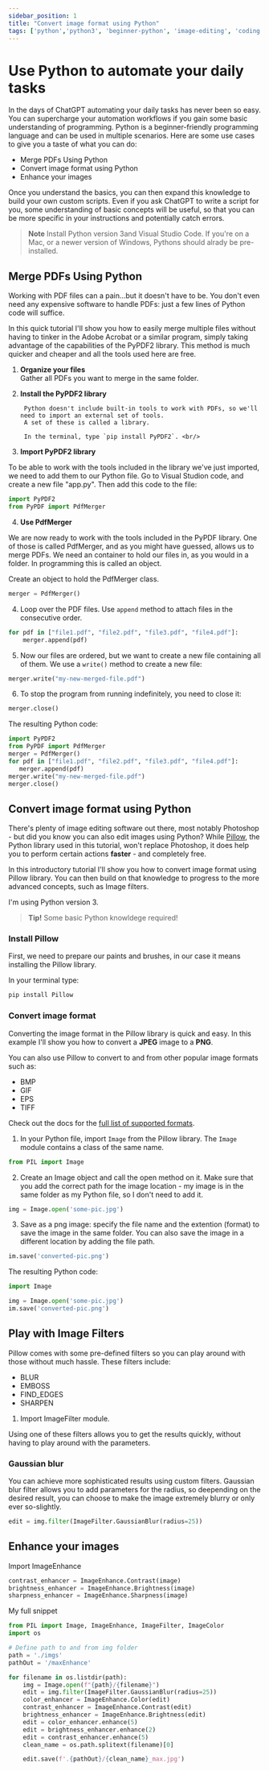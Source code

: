 ```yaml
---
sidebar_position: 1
title: "Convert image format using Python"
tags: ['python','python3', 'beginner-python', 'image-editing', 'coding', ' automate']
---
```


#  Use Python to automate your daily tasks

In the days of ChatGPT automating your daily tasks has never been so easy. You can supercharge your automation workflows if you gain some basic understanding of programming. Python is a beginner-friendly programming language and can be used in multiple scenarios.
Here are some use cases to give you a taste of what you can do:

- Merge PDFs Using Python
- Convert image format using Python
- Enhance your images

Once you understand the basics, you can then expand this knowledge to build your own custom scripts. 
Even if you ask ChatGPT to write a script for you, some understanding of basic concepts will be useful, so that you can be more specific in your instructions and potentially catch errors. 

> **Note** Install Python version 3and Visual Studio Code. If you're on a Mac, or a newer version of Windows, Pythons should alrady be pre-installed. 

<!-- CHEck by .... -->

## Merge PDFs Using Python

Working with PDF files can a pain...but it doesn't have to be. 
You don't even need any expensive software to handle PDFs: just a few lines of Python code will suffice.

In this quick tutorial I'll show you how to easily merge multiple files without having to tinker in the Adobe Acrobat or a similar program, simply taking advantage of the capabilities of the PyPDF2 library.
This method is much quicker and cheaper and all the tools used here are free. 

1. **Organize your files**<br/>
 Gather all PDFs you want to merge in the same folder.
            <!-- You won't have to specify the full path for each file. -->
2. **Install the PyPDF2 library**<br/>

        Python doesn't include built-in tools to work with PDFs, so we'll need to import an external set of tools. 
        A set of these is called a library. 

        In the terminal, type `pip install PyPDF2`. <br/>

3. **Import PyPDF2 library**<br/>

To be able to work with the tools included in the library we've just imported, we need to add them to our Python file.
Go to Visual Studion code, and create a new file "app.py".
Then add this code to the file:

```python 
import PyPDF2
from PyPDF import PdfMerger
```

4. **Use PdfMerger**

We are now ready to work with the tools included in the PyPDF library. 
One of those is called PdfMerger, and as you might have guessed, allows us to merge PDFs. 
We need an container to hold our files in, as you would in a folder. In programming this is called an object. 

Create an object to hold the PdfMerger class. <br/>

```python
merger = PdfMerger()
```

4. Loop over the PDF files. 
Use `append` method to attach files in the consecutive order.<br/>

```python
for pdf in ["file1.pdf", "file2.pdf", "file3.pdf", "file4.pdf"]:
    merger.append(pdf)
```
5. Now our files are ordered, but we want to create a new file containing all of them. 
We use a `write()` method to create a new file:<br/>

```python
merger.write("my-new-merged-file.pdf")
```

6. To stop the program from running indefinitely, you need to close it: <br/>

```python
merger.close()
```

The resulting Python code:

 ```python
import PyPDF2
from PyPDF import PdfMerger
merger = PdfMerger()
for pdf in ["file1.pdf", "file2.pdf", "file3.pdf", "file4.pdf"]:
    merger.append(pdf)
merger.write("my-new-merged-file.pdf")
merger.close()
 ```

<!-- ADD info how to write this file -->

##  Convert image format using Python

There's plenty of image editing software out there, most notably Photoshop - 
but did you know you can also edit images using Python? 
While [Pillow](https://pillow.readthedocs.io/en/stable/index.html#), the Python library used in this tutorial, won't replace Photoshop,
it does help you to perform certain actions **faster** - and completely free.

In this introductory tutorial I'll show you how to convert image format using Pillow library.
You can then build on that knowledge to progress to the more advanced concepts, such as Image filters. 

I'm using Python version 3. 

> **Tip!** Some basic Python knowldege required!

### Install Pillow

First, we need to prepare our paints and brushes, in our case it means installing the Pillow library. <br/>

In your terminal type:
```bash
pip install Pillow
```

### Convert image format 

Converting the image format in the Pillow library is quick and easy.
In this example I'll show you how to convert a **JPEG** image to a **PNG**.

You can also use Pillow to convert to and from other popular image formats such as:
- BMP
- GIF
- EPS
- TIFF

Check out the docs for the [full list of supported formats](https://pillow.readthedocs.io/en/stable/handbook/image-file-formats.html).  

1. In your Python file, import `Image` from the Pillow library. 
The `Image` module contains a class of the same name.  

```python
from PIL import Image
```

2. Create an Image object and call the open method on it. Make sure that you add the correct path for the image location - my image is in the same folder as my Python file, so I don't need to  add it. 

```python
img = Image.open('some-pic.jpg')
```

3. Save as a png image: specify the file name and the extention (format) to save the image in the same folder. You can also save the image in a different location by adding the file path.

```python
im.save('converted-pic.png')
```

The resulting Python code:

```python
import Image

img = Image.open('some-pic.jpg')
im.save('converted-pic.png')
```

## Play with Image Filters

Pillow comes with some pre-defined filters so you can play around with those without much hassle. 
These filters include: 
- BLUR
- EMBOSS
- FIND_EDGES
- SHARPEN

1. Import ImageFilter module. 



Using one of these filters allows you to get the results quickly, without having to play around with the parameters.
 
### Gaussian blur

You can achieve more sophisticated results using custom filters. 
Gaussian blur filter allows you to add parameters for the radius, so deepending on the desired result,
you can choose to make the image extremely blurry or only ever so-slightly.


```python
edit = img.filter(ImageFilter.GaussianBlur(radius=25))
```

## Enhance your images

Import ImageEnhance 

```python
contrast_enhancer = ImageEnhance.Contrast(image) 
brightness_enhancer = ImageEnhance.Brightness(image) 
sharpness_enhancer = ImageEnhance.Sharpness(image) 
```

My full snippet

```python
from PIL import Image, ImageEnhance, ImageFilter, ImageColor
import os

# Define path to and from img folder
path = './imgs'
pathOut = '/maxEnhance'

for filename in os.listdir(path):
    img = Image.open(f"{path}/{filename}")
    edit = img.filter(ImageFilter.GaussianBlur(radius=25))
    color_enhancer = ImageEnhance.Color(edit)
    contrast_enhancer = ImageEnhance.Contrast(edit)
    brightness_enhancer = ImageEnhance.Brightness(edit)
    edit = color_enhancer.enhance(5)
    edit = brightness_enhancer.enhance(2)
    edit = contrast_enhancer.enhance(5)
    clean_name = os.path.splitext(filename)[0]

    edit.save(f'.{pathOut}/{clean_name}_max.jpg')
```

